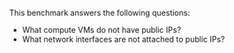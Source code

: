 This benchmark answers the following questions:

- What compute VMs do not have public IPs?
- What network interfaces are not attached to public IPs?
